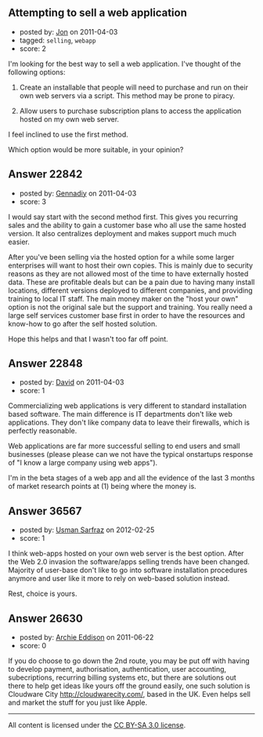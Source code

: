 ## Attempting to sell a web application

- posted by: [Jon](https://stackexchange.com/users/-1/7038-jon) on 2011-04-03
- tagged: `selling`, `webapp`
- score: 2

I'm looking for the best way to sell a web application. I've thought of the following options: 

 1. Create an installable that people
    will need to purchase and run on
    their own web servers via a script.
    This method may be prone to piracy.

 2. Allow users to purchase subscription
    plans to access the application
    hosted on my own web server.

I feel inclined to use the first method.

Which option would be more suitable, in your opinion?


## Answer 22842

- posted by: [Gennadiy](https://stackexchange.com/users/-1/9134-gennadiy) on 2011-04-03
- score: 3

I would say start with the second method first. This gives you recurring sales and the ability to gain a customer base who all use the same hosted version. It also centralizes deployment and makes support much much easier.

After you've been selling via the hosted option for a while some larger enterprises will want to host their own copies. This is mainly due to security reasons as they are not allowed most of the time to have externally hosted data. These are profitable deals but can be a pain due to having many install locations, different versions deployed to different companies, and providing training to local IT staff. The main money maker on the "host your own" option is not the original sale but the support and training. You really need a large self services customer base first in order to have the resources and know-how to go after the self hosted solution.

Hope this helps and that I wasn't too far off point.


## Answer 22848

- posted by: [David](https://stackexchange.com/users/-1/5460-david) on 2011-04-03
- score: 1

Commercializing web applications is very different to standard installation based software. The main difference is IT departments don't like web applications. They don't like company data to leave their firewalls, which is perfectly reasonable.

Web applications are far more successful selling to end users and small businesses (please please can we not have the typical onstartups response of "I know a large company using web apps").

I'm in the beta stages of a web app and all the evidence of the last 3 months of market research points at (1) being where the money is.


## Answer 36567

- posted by: [Usman Sarfraz](https://stackexchange.com/users/-1/9246-usman-sarfraz) on 2012-02-25
- score: 1

I think web-apps hosted on your own web server is the best option. After the Web 2.0 invasion the software/apps selling trends have been changed. Majority of user-base don't like to go into software installation procedures anymore and user like it more to rely on web-based solution instead.

Rest, choice is yours.


## Answer 26630

- posted by: [Archie Eddison](https://stackexchange.com/users/-1/11431-archie-eddison) on 2011-06-22
- score: 0

If you do choose to go down the 2nd route, you may be put off with having to develop payment, authorisation, authentication, user accounting, subecriptions, recurring billing systems etc, but there are solutions out there to help get ideas like yours off the ground easily, one such solution is Cloudware City http://cloudwarecity.com/, based in the UK. Even helps sell and market the stuff for you just like Apple.



---

All content is licensed under the [CC BY-SA 3.0 license](https://creativecommons.org/licenses/by-sa/3.0/).
